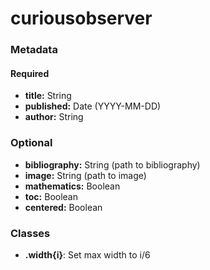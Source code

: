 # curiousobserver

### Metadata

#### Required

- **title:** String
- **published:** Date (YYYY-MM-DD)
- **author:** String

### Optional

- **bibliography:** String (path to bibliography)
- **image:** String (path to image)
- **mathematics:** Boolean
- **toc:** Boolean
- **centered:** Boolean

### Classes

- **.width{i}**: Set max width to i/6
